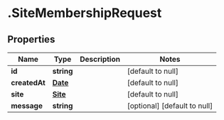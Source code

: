# .SiteMembershipRequest

## Properties
Name | Type | Description | Notes
------------ | ------------- | ------------- | -------------
**id** | **string** |  | [default to null]
**createdAt** | [**Date**](Date.md) |  | [default to null]
**site** | [**Site**](Site.md) |  | [default to null]
**message** | **string** |  | [optional] [default to null]


